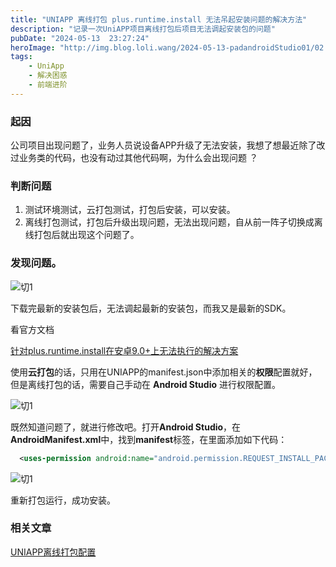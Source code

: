 ```yaml
---
title: "UNIAPP 离线打包 plus.runtime.install 无法吊起安装问题的解决方法"
description: "记录一次UniAPP项目离线打包后项目无法调起安装包的问题"
pubDate: "2024-05-13  23:27:24"
heroImage: "http://img.blog.loli.wang/2024-05-13-padandroidStudio01/02.png"
tags:
    - UniApp
    - 解决困惑
    - 前端进阶
---
```


### 起因

公司项目出现问题了，业务人员说设备APP升级了无法安装，我想了想最近除了改过业务类的代码，也没有动过其他代码啊，为什么会出现问题 ？

### 判断问题

1.  测试环境测试，云打包测试，打包后安装，可以安装。
2.  离线打包测试，打包后升级出现问题，无法出现问题，自从前一阵子切换成离线打包后就出现这个问题了。

### 发现问题。

![切1](http://img.blog.loli.wang/2024-05-13-padandroidStudio01/02.png)

下载完最新的安装包后，无法调起最新的安装包，而我又是最新的SDK。

看官方文档

 [针对plus.runtime.install在安卓9.0+上无法执行的解决方案](https://ask.dcloud.net.cn/article/35703)

使用**云打包**的话，只用在UNIAPP的manifest.json中添加相关的**权限**配置就好，但是离线打包的话，需要自己手动在 **Android Studio** 进行权限配置。

![切1](http://img.blog.loli.wang/2024-05-13-padandroidStudio01/03.png)

既然知道问题了，就进行修改吧。打开**Android Studio**，在**AndroidManifest.xml**中，找到**manifest**标签，在里面添加如下代码：

``` xml
  <uses-permission android:name="android.permission.REQUEST_INSTALL_PACKAGES"/>
```

![切1](http://img.blog.loli.wang/2024-05-13-padandroidStudio01/04.png)

重新打包运行，成功安装。


### 相关文章
 [UNIAPP离线打包配置](https://blog.loli.wang/blog/2023-12-28-uniapppackage/doc/index.html)
